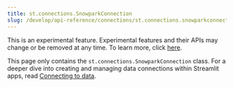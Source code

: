 ```yaml
---
title: st.connections.SnowparkConnection
slug: /develop/api-reference/connections/st.connections.snowparkconnection
---
```


<Important>

This is an experimental feature. Experimental features and their APIs may change or be removed at any time. To learn more, click [here](/develop/quick-references/prerelease#experimental-features).

</Important>

<Tip>

This page only contains the `st.connections.SnowparkConnection` class. For a deeper dive into creating and managing data connections within Streamlit apps, read [Connecting to data](/develop/concepts/logical-design/connecting-to-data).

</Tip>

<Autofunction function="streamlit.connections.SnowparkConnection" deprecated={true} deprecatedText="<code>st.connections.SnowParkConnection</code> was deprecated in version 1.28.0. Use <a href='/develop/api-reference/connections/st.connections.snowflakeconnection'><code>st.connections.SnowflakeConnection</code></a> instead." />

<Autofunction function="streamlit.connections.SnowparkConnection.query" />

<Autofunction function="streamlit.connections.SnowparkConnection.reset" />

<Autofunction function="streamlit.connections.SnowparkConnection.safe_session" />

<Autofunction function="streamlit.connections.SnowparkConnection.session" />
